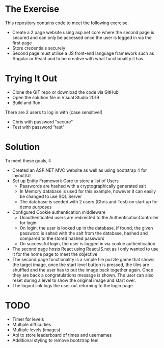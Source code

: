 # The Exercise

This repository contains code to meet the following exercise:

- Create a 2 page website using asp.net core where the second page is secured and can only be accessed once the user is logged in via the first page
- Store credentials securely
- Second page must utilise a JS front-end language framework such as Angular or React and to be creative with what functionality it has

# Trying It Out

- Clone the GIT repo or download the code via GitHub
- Open the solution file in Visual Studio 2019
- Build and Run

There are 2 users to log in with (case sensitive!)
- Chris with password "secure"
- Test with password "test"

# Solution

To meet these goals, I:

- Created an ASP.NET MVC website as well as using bootstrap 4 for layout/UI
- Set up Entity Framework Core to store a list of Users
  - Passwords are hashed with a cryptographically generated salt
  - In Memory database is used for this example, however it can easily be changed to use SQL Server
  - The database is seeded with 2 users (Chris and Test) on start up for demo purposes
- Configured Cookie authentication middleware
  - Unauthenticated users are redirected to the AuthenticationController for login
  - On login, the user is looked up in the database, if found, the given password is salted with the salt from the database, hashed and compared to the stored hashed password
  - On successful login, the user is logged in via cookie authentication
- The second page hosts React using ReactJS.net as i only wanted to use it for the home page to meet the objective
- The second page functionality is a simple tile puzzle game that shows the target image, once the start level button is pressed, 
  the tiles are shuffled and the user has to put the image back together again. Once they are back a congratulations message is shown. 
  The user can also reset during a level to show the original image and start over.
- The logout link logs the user out returning to the login page

# TODO

- Timer for levels
- Multiple difficulties
- Multiple levels (images)
- Api to store leaderboard of times and usernames
- Additional styling to remove bootstrap feel